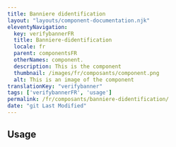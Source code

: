 ```yaml
---
title: Banniere didentification
layout: "layouts/component-documentation.njk"
eleventyNavigation:
  key: verifybannerFR
  title: Banniere-didentification
  locale: fr
  parent: componentsFR
  otherNames: component.
  description: This is the component
  thumbnail: /images/fr/composants/component.png
  alt: This is an image of the component
translationKey: "verifybanner"
tags: ['verifybannerFR', 'usage']
permalink: /fr/composants/banniere-didentification/
date: "git Last Modified"
---
```


## Usage
